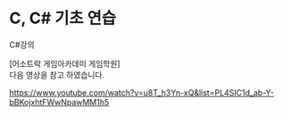 # C, C# 기초 연습



C#강의   
 
[어소트락 게임아카데미 게임학원]     
 다음 영상을 참고 하였습니다.            
 

https://www.youtube.com/watch?v=u8T_h3Yn-xQ&list=PL4SIC1d_ab-Y-bBKojxhtFWwNpawMM1h5


